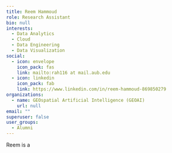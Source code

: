 ```yaml
---
title: Reem Hammoud
role: Research Assistant
bio: null
interests:
  - Data Analytics
  - Cloud
  - Data Engineering
  - Data Visualization
social:
  - icon: envelope
    icon_pack: fas
    link: mailto:rah116 at mail.aub.edu
  - icon: linkedin
    icon_pack: fab
    link: https://www.linkedin.com/in/reem-hammoud-869850279
organizations:
  - name: GEOspatial Artificial Intelligence (GEOAI)
    url: null
email: ""
superuser: false
user_groups:
  - Alumni
---
```

Reem is a